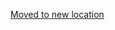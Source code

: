 [Moved to new location](https://github.com/DataTalksClub/machine-learning-zoomcamp/blob/master/07-bentoml-production/01-intro.md)